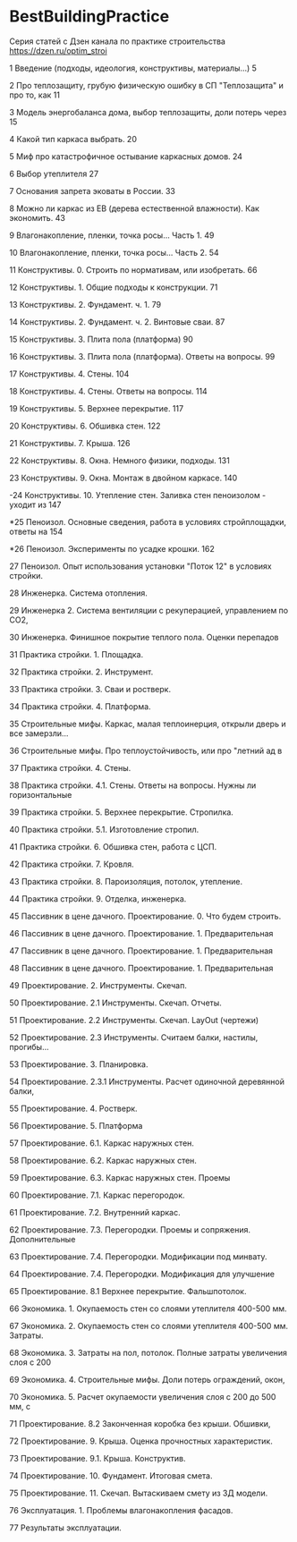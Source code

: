 # BestBuildingPractice
Серия статей с Дзен канала по практике строительства https://dzen.ru/optim_stroi

1 Введение (подходы, идеология, конструктивы, материалы...)						5

2 Про теплозащиту, грубую физическую ошибку в СП "Теплозащита" и про то, как	11

3 Модель энергобаланса дома, выбор теплозащиты, доли потерь через				15

4 Какой тип каркаса выбрать.													20

5 Миф про катастрофичное остывание каркасных домов.								24

6 Выбор утеплителя																27

7 Основания запрета эковаты в России.											33

8 Можно ли каркас из ЕВ (дерева естественной влажности). Как экономить.			43

9 Влагонакопление, пленки, точка росы... Часть 1.								49

10 Влагонакопление, пленки, точка росы... Часть 2.								54

11 Конструктивы. 0. Строить по нормативам, или изобретать.						66

12 Конструктивы. 1. Общие подходы к конструкции.								71

13 Конструктивы. 2. Фундамент. ч. 1.											79

14 Конструктивы. 2. Фундамент. ч. 2. Винтовые сваи.								87

15 Конструктивы. 3. Плита пола (платформа)										90

16 Конструктивы. 3. Плита пола (платформа). Ответы на вопросы.					99

17 Конструктивы. 4. Стены.														104

18 Конструктивы. 4. Стены. Ответы на вопросы.									114

19 Конструктивы. 5. Верхнее перекрытие.											117

20 Конструктивы. 6. Обшивка стен.												122

21 Конструктивы. 7. Крыша.														126

22 Конструктивы. 8. Окна. Немного физики, подходы.								131

23 Конструктивы. 9. Окна. Монтаж в двойном каркасе.								140

-24 Конструктивы. 10. Утепление стен. Заливка стен пеноизолом - уходит из		147

*25 Пеноизол. Основные сведения, работа в условиях стройплощадки, ответы на		154

*26 Пеноизол. Эксперименты по усадке крошки.									162

27 Пеноизол. Опыт использования установки "Поток 12" в условиях стройки.

28 Инженерка. Система отопления.

29 Инженерка 2. Система вентиляции с рекуперацией, управлением по СО2,

30 Инженерка. Финишное покрытие теплого пола. Оценки перепадов

31 Практика стройки. 1. Площадка.

32 Практика стройки. 2. Инструмент.

33 Практика стройки. 3. Сваи и ростверк.

34 Практика стройки. 4. Платформа.

35 Строительные мифы. Каркас, малая теплоинерция, открыли дверь и все замерзли...

36 Строительные мифы. Про теплоустойчивость, или про "летний ад в

37 Практика стройки. 4. Стены.

38 Практика стройки. 4.1. Стены. Ответы на вопросы. Нужны ли горизонтальные

39 Практика стройки. 5. Верхнее перекрытие. Стропилка.

40 Практика стройки. 5.1. Изготовление стропил.

41 Практика стройки. 6. Обшивка стен, работа с ЦСП.

42 Практика стройки. 7. Кровля.

43 Практика стройки. 8. Пароизоляция, потолок, утепление.

44 Практика стройки. 9. Отделка, инженерка.

45 Пассивник в цене дачного. Проектирование. 0. Что будем строить.

46 Пассивник в цене дачного. Проектирование. 1. Предварительная

47 Пассивник в цене дачного. Проектирование. 1. Предварительная 

48 Пассивник в цене дачного. Проектирование. 1. Предварительная

49 Проектирование. 2. Инструменты. Скечап.

50 Проектирование. 2.1 Инструменты. Скечап. Отчеты.

51 Проектирование. 2.2 Инструменты. Скечап. LayOut (чертежи)

52 Проектирование. 2.3 Инструменты. Считаем балки, настилы, прогибы...

53 Проектирование. 3. Планировка.

54 Проектирование. 2.3.1 Инструменты. Расчет одиночной деревянной балки,

55 Проектирование. 4. Ростверк.

56 Проектирование. 5. Платформа

57 Проектирование. 6.1. Каркас наружных стен.

58 Проектирование. 6.2. Каркас наружных стен.

59 Проектирование. 6.3. Каркас наружных стен. Проемы

60 Проектирование. 7.1. Каркас перегородок.

61 Проектирование. 7.2. Внутренний каркас.

62 Проектирование. 7.3. Перегородки. Проемы и сопряжения. Дополнительные

63 Проектирование. 7.4. Перегородки. Модификации под минвату.

64 Проектирование. 7.4. Перегородки. Модификация для улучшение

65 Проектирование. 8.1 Верхнее перекрытие. Фальшпотолок.

66 Экономика. 1. Окупаемость стен со слоями утеплителя 400-500 мм.

67 Экономика. 2. Окупаемость стен со слоями утеплителя 400-500 мм. Затраты.

68 Экономика. 3. Затраты на пол, потолок. Полные затраты увеличения слоя с 200

69 Экономика. 4. Строительные мифы. Доли потерь ограждений, окон,

70 Экономика. 5. Расчет окупаемости увеличения слоя с 200 до 500 мм, с

71 Проектирование. 8.2 Законченная коробка без крыши. Обшивки,

72 Проектирование. 9. Крыша. Оценка прочностных характеристик.

73 Проектирование. 9.1. Крыша. Конструктив.

74 Проектирование. 10. Фундамент. Итоговая смета.

75 Проектирование. 11. Скечап. Вытаскиваем смету из 3Д модели.

76 Эксплуатация. 1. Проблемы влагонакопления фасадов.

77 Результаты эксплуатации.
